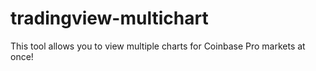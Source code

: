 # tradingview-multichart

This tool allows you to view multiple charts for Coinbase Pro markets at once!
